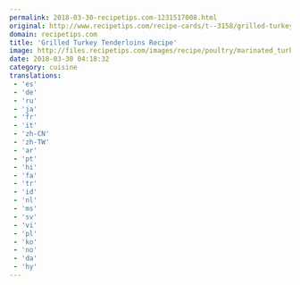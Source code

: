 ```yaml
---
permalink: 2018-03-30-recipetips.com-1231517008.html
original: http://www.recipetips.com/recipe-cards/t--3158/grilled-turkey-tenderloins.asp
domain: recipetips.com
title: 'Grilled Turkey Tenderloins Recipe'
image: http://files.recipetips.com/images/recipe/poultry/marinated_turkey_tenderloin.jpg
date: 2018-03-30 04:18:32
category: cuisine
translations: 
 - 'es'
 - 'de'
 - 'ru'
 - 'ja'
 - 'fr'
 - 'it'
 - 'zh-CN'
 - 'zh-TW'
 - 'ar'
 - 'pt'
 - 'hi'
 - 'fa'
 - 'tr'
 - 'id'
 - 'nl'
 - 'ms'
 - 'sv'
 - 'vi'
 - 'pl'
 - 'ko'
 - 'no'
 - 'da'
 - 'hy'
---
```


